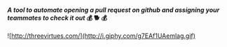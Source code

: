 #### *A tool to automate opening a pull request on github and assigning your teammates to check it out* 💰 🐕 💰


![http://threevirtues.com/](http://i.giphy.com/g7EAf1UAemlag.gif)
